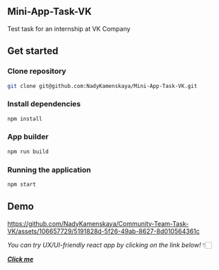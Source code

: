 ## Mini-App-Task-VK

Test task for an internship at VK Company

## Get started

### Clone repository

```bash
git clone git@github.com:NadyKamenskaya/Mini-App-Task-VK.git
```

### Install dependencies

```bash
npm install
```

### App builder

```bash
npm run build
```

### Running the application

```bash
npm start
```

## Demo

https://github.com/NadyKamenskaya/Community-Team-Task-VK/assets/106657729/5191828d-5f26-49ab-8627-8d010564361c


_You can try UX/UI-friendly react app by clicking on the link below!_ 👇🏻

[_**Click me**_](https://community-team-task-vk.vercel.app/)
